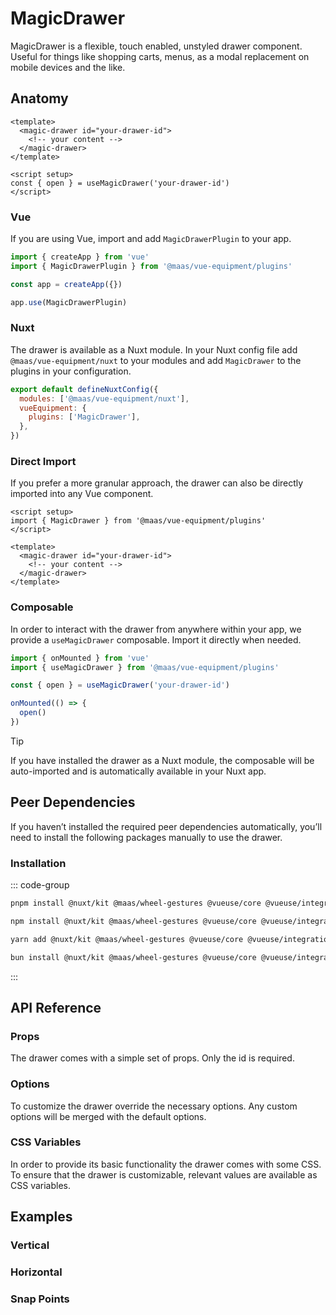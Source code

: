# MagicDrawer

MagicDrawer is a flexible, touch enabled, unstyled drawer component. Useful for things like shopping carts, menus, as a modal replacement on mobile devices and the like.

<ComponentPreview src="./demo/DefaultDemo.vue" />

<!--@include: @/apps/docs/src/content/snippets/overview.md-->

## Anatomy

```vue
<template>
  <magic-drawer id="your-drawer-id">
    <!-- your content -->
  </magic-drawer>
</template>

<script setup>
const { open } = useMagicDrawer('your-drawer-id')
</script>
```

<!--@include: @/apps/docs/src/content/snippets/installation.md-->

### Vue

If you are using Vue, import and add `MagicDrawerPlugin` to your app.

```js
import { createApp } from 'vue'
import { MagicDrawerPlugin } from '@maas/vue-equipment/plugins'

const app = createApp({})

app.use(MagicDrawerPlugin)
```

### Nuxt

The drawer is available as a Nuxt module. In your Nuxt config file add `@maas/vue-equipment/nuxt` to your modules and add `MagicDrawer` to the plugins in your configuration.

```js
export default defineNuxtConfig({
  modules: ['@maas/vue-equipment/nuxt'],
  vueEquipment: {
    plugins: ['MagicDrawer'],
  },
})
```

### Direct Import

If you prefer a more granular approach, the drawer can also be directly imported into any Vue component.

```vue
<script setup>
import { MagicDrawer } from '@maas/vue-equipment/plugins'
</script>

<template>
  <magic-drawer id="your-drawer-id">
    <!-- your content -->
  </magic-drawer>
</template>
```

### Composable

In order to interact with the drawer from anywhere within your app, we provide a `useMagicDrawer` composable. Import it directly when needed.

```js
import { onMounted } from 'vue'
import { useMagicDrawer } from '@maas/vue-equipment/plugins'

const { open } = useMagicDrawer('your-drawer-id')

onMounted(() => {
  open()
})
```

> [!TIP]
> If you have installed the drawer as a Nuxt module, the composable will be auto-imported and is automatically available in your Nuxt app.

## Peer Dependencies

If you haven’t installed the required peer dependencies automatically, you’ll need to install the following packages manually to use the drawer.

<ProseTable
  :columns="[
    { label: 'Package'},
  ]"
  :rows="[
    {
      items: [
        {
          label: '[@nuxt/kit](https://www.npmjs.com/package/@nuxt/kit)'
        }
      ]
    },
    {
      items: [
        {
          label: '[@maas/wheel-gestures](https://www.npmjs.com/package/@maas/wheel-gestures)'
        }
      ]
    },
    {
      items: [
        {
          label: '[@vueuse/core](https://www.npmjs.com/package/@vueuse/core)'
        }
      ]
    },
    {
      items: [
        {
          label: '[@vueuse/integrations](https://www.npmjs.com/package/@vueuse/integrations)'
        }
      ]
    },
    {
      items: [
        {
          label: '[defu](https://www.npmjs.com/package/defu)'
        }
      ]
    },
    {
      items: [
        {
          label: '[focus-trap](https://www.npmjs.com/package/focus-trap)'
        }
      ]
    }
  ]"
/>

### Installation

::: code-group

```sh [pnpm]
pnpm install @nuxt/kit @maas/wheel-gestures @vueuse/core @vueuse/integrations defu focus-trap
```

```sh [npm]
npm install @nuxt/kit @maas/wheel-gestures @vueuse/core @vueuse/integrations defu focus-trap
```

```sh [yarn]
yarn add @nuxt/kit @maas/wheel-gestures @vueuse/core @vueuse/integrations defu focus-trap
```

```sh [bun]
bun install @nuxt/kit @maas/wheel-gestures @vueuse/core @vueuse/integrations defu focus-trap
```

:::

## API Reference

### Props

The drawer comes with a simple set of props. Only the id is required.

<ProseTable
  :columns="[
    { label: 'Prop' },
    { label: 'Type' },
    { label: 'Required' }
  ]"
  :rows="[
    {
      items: [
        {
          label: 'id',
          description: 'Providing an id is required. Can either be a string or a ref.'
        },
        {
          label: 'MaybeRef\<string\>',
          escape: true
        },
        {
          label: 'true'
        }
      ]
    },
    {
      items: [
        {
          label: 'options',
          description: 'Refer to the [options table](#options) for details.'
        },
        {
          label: 'MagicDrawerOptions'
        },
        {
          label: 'false'
        }
      ]
    },
    {
      items: [
        {
          label: 'component',
          description: 'Optionally pass a Vue component instance. Renders in place of the drawer’s slot.'
        },
        {
          label: 'Component'
        },
        {
          label: 'false'
        }
      ]
    }
  ]"
/>

### Options

To customize the drawer override the necessary options. Any custom options will be merged with the default options.

<ProseTable
  :columns="[
    { label: 'Option' },
    { label: 'Type' },
    { label: 'Default' }
  ]"
  :rows="[
    {
      items: [
        {
          label: 'position',
          description: 'Set the drawer\’s position relative to the viewport.'
        },
        {
          label: 'string',
          description: '\'top\' | \'right\' | \'bottom\' | \'left\''
        },
        {
          label: '\'bottom\''
        }
      ]
    },
    {
      items: [
        {
          label: 'backdrop',
          description: 'Show or hide a backdrop element. Only visible when the drawer is open.'
        },
        {
          label: 'boolean'
        },
        {
          label: 'true'
        }
      ]
    },
    {
      items: [
        {
          label: 'tag',
          description: 'Specify the drawer\’s HTML element.'
        },
        {
          label: 'string',
          description: '\'dialog\' | \'div\''
        },
        {
          label: '\'dialog\''
        }
      ]
    },
    {
      items: [
        {
          label: 'focusTrap',
          description: 'Pass focus-trap options or disable completely. A complete list of options can be found [here](https://www.npmjs.com/package/focus-trap#createoptions). Make sure to disable this, if you do not have a focusable element in your drawer.'
        },
        {
          label: 'boolean | FocusTrapOptions'
        },
        {
          label: 'object'
        }
      ]
    },
    {
      items: [
        {
          label: 'scrollLock',
          description: 'Lock body scroll when the drawer is open.'
        },
        {
          label: 'boolean | object'
        },
        {
          label: 'object'
        }
      ]
    },
    {
      items: [
        {
          label: 'scrollLock.padding',
          description: 'Locking the body scroll hides any permanently visible scrollbar. Adding a padding to fixed elements prevents them from shifting in this case.'
        },
        {
          label: 'boolean'
        },
        {
          label: 'true'
        }
      ]
    },
    {
      items: [
        {
          label: 'snapPoints',
          description: 'Add snap points. Points can either be a decimal between 0 and 1 or an integer with px appended, like \'768px\'.'
        },
        {
          label: 'DrawerSnapPoint[]',
          description: 'Array<number + \'px\' | number>'
        },
        {
          label: '[1]'
        }
      ]
    },
    {
      items: [
        {
          label: 'teleport.target',
          description: 'Specify the teleport target or disable teleporting the drawer completely.'
        },
        {
          label: 'string'
        },
        {
          label: '\'body\''
        }
      ]
    },
    {
      items: [
        {
          label: 'teleport.disabled',
          description: 'Specify the teleport target or disable teleporting the drawer completely.'
        },
        {
          label: 'boolean'
        },
        {
          label: 'false'
        }
      ]
    },
    {
      items: [
        {
          label: 'transition.content',
          description: 'Set the [transition name](https://vuejs.org/guide/built-ins/transition#named-transitions) for the drawer itself.'
        },
        {
          label: 'string'
        },
        {
          label: '\'magic-drawer--content\''
        }
      ]
    },
    {
      items: [
        {
          label: 'transition.backdrop',
          description: 'Set the [transition name](https://vuejs.org/guide/built-ins/transition#named-transitions) for the drawer\’s backdrop.'
        },
        {
          label: 'string'
        },
        {
          label: '\'magic-drawer--backdrop\''
        }
      ]
    },
    {
      items: [
        {
          label: 'threshold.lock',
          description: 'Configure the dragged distance before the drawer prevents other touch interactions.'
        },
        {
          label: 'number'
        },
        {
          label: '0'
        }
      ]
    },
    {
      items: [
        {
          label: 'threshold.distance',
          description: 'Configure the dragged distance before the drawer snaps.'
        },
        {
          label: 'number'
        },
        {
          label: '128'
        }
      ]
    },
    {
      items: [
        {
          label: 'threshold.momentum',
          description: 'Configure the momentum from when the drawer snaps.'
        },
        {
          label: 'number'
        },
        {
          label: '1'
        }
      ]
    },
    {
      items: [
        {
          label: 'animation.snap.duration',
          description: 'Configure the drawer\’s snap animation duration.'
        },
        {
          label: 'number'
        },
        {
          label: '300'
        }
      ]
    },
    {
      items: [
        {
          label: 'animation.snap.easing',
          description: 'Configure the drawer\’s snap animation easing.'
        },
        {
          label: 'function'
        },
        {
          label: 'function',
          description: '(t) => t * (2 - t)'
        }
      ]
    },
    {
      items: [
        {
          label: 'initial.open',
          description: 'Open the drawer as soon as the component is mounted.'
        },
        {
          label: 'boolean'
        },
        {
          label: 'false'
        }
      ]
    },
    {
      items: [
        {
          label: 'initial.transition',
          description: 'Animate the drawer when it opens initially. Ignored if <code>initial.open</code> is not set.'
        },
        {
          label: 'boolean'
        },
        {
          label: '—',
        }
      ]
    },
    {
      items: [
        {
          label: 'initial.snapPoint',
          description: 'Optionally provide an initial snap point for the drawer to snap to. Ignored if snap points are not specified.'
        },
        {
          label: 'DrawerSnapPoint',
          description: 'number + \'px\' | number'
        },
        {
          label: '—',
        }
      ]
    },
    {
      items: [
        {
          label: 'keyListener',
          description: 'Set to false to disable key listeners completely.'
        },
        {
          label: 'boolean | object'
        },
        {
          label: 'object'
        }
      ]
    },
    {
      items: [
        {
          label: 'keyListener.close',
          description: 'Set keyboard keys to close the drawer.'
        },
        {
          label: 'string[]'
        },
        {
          label: '[\'Escape\']'
        }
      ]
    },
    {
      items: [
        {
          label: 'enableMousewheel',
          description: 'When set to true, the drawer will react to mousewheel input.'
        },
        {
          label: 'boolean'
        },
        {
          label: 'false'
        }
      ]
    },
    {
      items: [
        {
          label: 'preventZoom',
          description: 'Prevent viewport scaling when the drawer is open.'
        },
        {
          label: 'boolean'
        },
        {
          label: 'true'
        }
      ]
    },
    {
      items: [
        {
          label: 'preventDragClose',
          description: 'Prevent the drawer from being closed by dragging.'
        },
        {
          label: 'boolean'
        },
        {
          label: 'false'
        }
      ]
    },
    {
      items: [
        {
          label: 'disabled',
          description: 'Disable the drawer completely.'
        },
        {
          label: 'boolean'
        },
        {
          label: 'false'
        }
      ]
    }
  ]"
/>

### CSS Variables

In order to provide its basic functionality the drawer comes with some CSS. To ensure that the drawer is customizable, relevant values are available as CSS variables.

<ProseTable
  :columns="[
    { label: 'Variable' },
    { label: 'Default' },
  ]"
  :rows="[
    {
      items: [
        {
          label: '--magic-drawer-height'
        },
        {
          label: '75svh'
        },
      ]
    },
    {
      items: [
        {
          label: '--magic-drawer-width'
        },
        {
          label: '100%'
        },
      ]
    },
    {
      items: [
        {
          label: '--magic-drawer-justify-content'
        },
        {
          label: 'center'
        },
      ]
    },
    {
      items: [
        {
          label: '--magic-drawer-align-items'
        },
        {
          label: 'flex-end'
        },
      ]
    },
    {
      items: [
        {
          label: '--magic-drawer-enter-animation'
        },
        {
          label: 'slide-btt-in 300ms ease'
        },
      ]
    },
    {
      items: [
        {
          label: '--magic-drawer-enter-animation'
        },
        {
          label: 'slide-btt-out 300ms ease'
        },
      ]
    },
    {
      items: [
        {
          label: '--magic-drawer-drag-overshoot'
        },
        {
          label: '4rem'
        },
      ]
    },
  ]"
/>

## Examples

### Vertical

<ComponentPreview src="./demo/VerticalDemo.vue" />

### Horizontal

<ComponentPreview src="./demo/HorizontalDemo.vue" />

### Snap Points

<ComponentPreview src="./demo/SnapPointsDemo.vue" />
